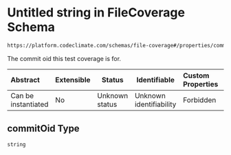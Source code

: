 # Untitled string in FileCoverage Schema

```txt
https://platform.codeclimate.com/schemas/file-coverage#/properties/commitOid
```

The commit oid this test coverage is for.


| Abstract            | Extensible | Status         | Identifiable            | Custom Properties | Additional Properties | Access Restrictions | Defined In                                                                                       |
| :------------------ | ---------- | -------------- | ----------------------- | :---------------- | --------------------- | ------------------- | ------------------------------------------------------------------------------------------------ |
| Can be instantiated | No         | Unknown status | Unknown identifiability | Forbidden         | Allowed               | none                | [FileCoverage.schema.json\*](../../spec/schemas/FileCoverage.schema.json "open original schema") |

## commitOid Type

`string`
